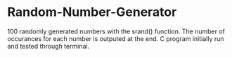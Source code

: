 # Random-Number-Generator
100 randomly generated numbers with the srand() function. The number of occurances for each number is outputed at the end. 
C program initially run and tested through terminal.
